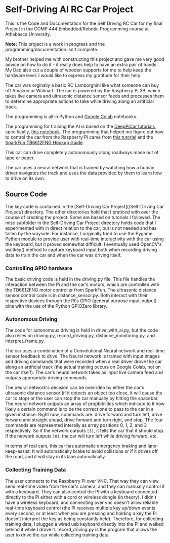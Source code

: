 # Self-Driving AI RC Car Project
 This is the Code and Documentation for the Self Driving RC Car for my final Project in the COMP 444 Embedded/Robotic Programming course at Athabasca University.

**Note:** This project is a work in progress and the programming/documentation isn't complete.

My brother helped me with constructing this project and gave me very good advice on how to do it - it really does help to have an extra pair of hands. My Dad also cut a couple of wooden supports for me to help keep the hardware level. I would like to express my gratitude for their help.

The car was orginally a basic RC Lamborghini like what someone can buy off Amazon or Walmart. The car is powered by the Raspberry Pi 3B, which takes live camera and ultrasonic distance sensor feeds and processes them to determine appropriate actions to take while driving along an artificial track.

The programming is all in Python and [Google Colab](https://colab.research.google.com/notebooks/intro.ipynb) notebooks.

The programming for training the AI is based on the [DeepPiCar tutorials](https://towardsdatascience.com/deeppicar-part-1-102e03c83f2c), specifically, [this notebook](https://github.com/dctian/DeepPiCar/blob/master/models/lane_navigation/code/end_to_end_lane_navigation.ipynb).
The programming that helped me figure out how to control the car from the Raspberry Pi came from [this tutorial](https://www.bluetin.io/dc-motors/motor-driver-raspberry-pi-tb6612fng/) and the [SparkFun TB6612FNG Hookup Guide](https://learn.sparkfun.com/tutorials/tb6612fng-hookup-guide/all).

This car can drive completely autonomously along roadways made out of tape or paper.

The car uses a neural network that is trained by watching how a human driver navigates the track and uses the data provided by them to learn how to drive on its own.


## Source Code
The key code is contained in the [Self-Driving Car Project](/Self-Driving Car Project/) directory. The other directories hold that I praticed with over the course of creating the project. Some are based on tutorials I followed. The misc subfolder in the Self-Driving Car Project directory holds code that I experimented with in direct relation to the car, but is not needed and has fallen by the wayside. For instance, I originally tried to use the Pygame Python module to provide user with real-time interactivity with the car using the keyboard, but it proved somewhat difficult. I eventually used OpenCV's waitkey() method to capture keyboard input both when recording driving data to train the car and when the car was driving itself.

### Controlling GPIO hardware
The basic driving code is held in the driving.py file. This file handles the interaction between the Pi and the car's motors, which are controlled with the TB6612FNG motor controller from SparkFun. The ultrasonic distance sensor control code is in distance_sensor.py. Both interact with their respective devices through the Pi's GPIO (general purpose input-output) pins with the use of the Python GPIOZero library. 

### Autonomous Driving
The code for autonomous driving is held in drive_with_ai.py, but the code also relies on driving.py, record_driving.py, distance_monitoring.py, and interpret_frame.py.

The car uses a combination of a Convolutional Neural network and real-time sensor feedback to drive. The Neural network is trained with input images and driving commands that were recorded when a real driver drove the car along an artificial track (the actual training occurs on Google Colab, not on the car itself). The car's neural network takes as input live camera feed and outputs appropriate driving commands.

The neural network's decision can be overriden by either the car's ultrasonic distance sensor (if it detects an object too close, it will cause the car to stop) or the user can stop the car manually by hitting the spacebar. 
The neural network outputs an array of propbiblities which indicate to it how likely a certain command is to be the correct one to pass to the car in a given instance. Right now, commands are: drive forward and turn left, drive forward and straight ahead, drive forward and turn right, and stop. The four commands are represented interally as array positions 0, 1, 2, and 3 respectively. So if the network outputs `[3]`, it tells the car that it should stop. If the network outputs `[0]`, the car will turn left while driving forward, etc.

In terms of real cars, this car has automatic emergency braking and lane-keep-assist: It will automatically brake to avoid collisions or if it drives off the road, and it will stay in its lane automatically. 

### Collecting Training Data
The user connects to the Raspberry Pi over VNC. That way they can view semi real-time video from the car's camera, and they can manually control it with a keyboard. They can also control the Pi with a keyboard connected directly to the Pi either with a cord or wireless dongle (in theory). I didn't have a wireless keyboard, and connecting over vnc doesn't allow reliable real-time keyboard control (the Pi receives multiple key up/down events every second, or at least when you are pressing and holding a key the Pi doesn't interpret the key as being constantly held). Therefore, for collecting training data, I plugged a wired usb keyboard directly into the Pi and walked behind it while I drove it.
record_driving.py is the program that allows the user to drive the car while collecting training data.

